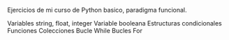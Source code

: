 Ejercicios de mi curso de Python basico, paradigma funcional.

Variables string, float, integer
Variable booleana
Estructuras condicionales
Funciones
Colecciones
Bucle While
Bucles For
